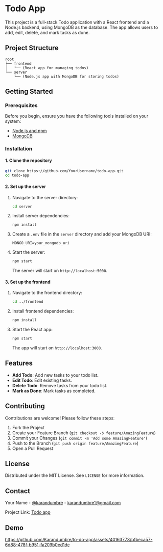 
# Todo App

This project is a full-stack Todo application with a React frontend and a Node.js backend, using MongoDB as the database. The app allows users to add, edit, delete, and mark tasks as done.

## Project Structure

```
root
├── frontend
│   └── (React app for managing todos)
└── server
    └── (Node.js app with MongoDB for storing todos)
```

## Getting Started

### Prerequisites

Before you begin, ensure you have the following tools installed on your system:

- [Node.js and npm](https://nodejs.org/en/download/)
- [MongoDB](https://docs.mongodb.com/manual/installation/)

### Installation

#### 1. Clone the repository

```bash
git clone https://github.com/YourUsername/todo-app.git
cd todo-app
```

#### 2. Set up the server

1. Navigate to the server directory:

   ```bash
   cd server
   ```

2. Install server dependencies:

   ```bash
   npm install
   ```

3. Create a `.env` file in the `server` directory and add your MongoDB URI:

   ```
   MONGO_URI=your_mongodb_uri
   ```

4. Start the server:

   ```bash
   npm start
   ```

   The server will start on `http://localhost:5000`.

#### 3. Set up the frontend

1. Navigate to the frontend directory:

   ```bash
   cd ../frontend
   ```

2. Install frontend dependencies:

   ```bash
   npm install
   ```

3. Start the React app:

   ```bash
   npm start
   ```

   The app will start on `http://localhost:3000`.

## Features

- **Add Todo**: Add new tasks to your todo list.
- **Edit Todo**: Edit existing tasks.
- **Delete Todo**: Remove tasks from your todo list.
- **Mark as Done**: Mark tasks as completed.

## Contributing

Contributions are welcome! Please follow these steps:

1. Fork the Project
2. Create your Feature Branch (`git checkout -b feature/AmazingFeature`)
3. Commit your Changes (`git commit -m 'Add some AmazingFeature'`)
4. Push to the Branch (`git push origin feature/AmazingFeature`)
5. Open a Pull Request

## License

Distributed under the MIT License. See `LICENSE` for more information.

## Contact

Your Name - [@karandumbre](https://x.com/karandumbre) - karandumbre1@gmail.com

Project Link: [Todo app](https://github.com/Karandumbre/to-do-app)

## Demo

https://github.com/Karandumbre/to-do-app/assets/40163773/bfbeca57-6d88-478f-b951-fa209b0ed1de


